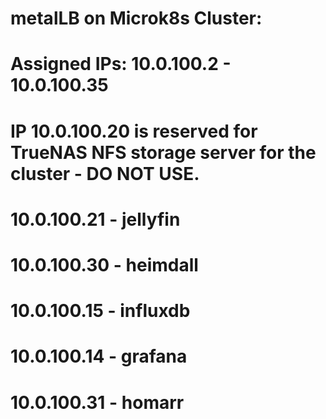 # metalLB on Microk8s Cluster:
# Assigned IPs: 10.0.100.2 - 10.0.100.35
# IP 10.0.100.20 is reserved for TrueNAS NFS storage server for the cluster - DO NOT USE.

# 10.0.100.21 - jellyfin
# 10.0.100.30 - heimdall
# 10.0.100.15 - influxdb 
# 10.0.100.14 - grafana
# 10.0.100.31 - homarr

